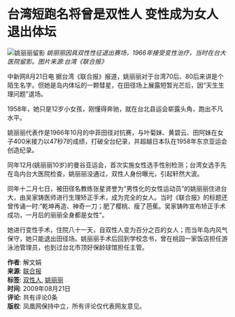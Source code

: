 # 台湾短跑名将曾是双性人 变性成为女人退出体坛

![姚丽丽留影](http://img.ifeng.com/hres/200908/21/10/29ff0929280ef39fc9b31b673731136f.jpg)
*姚丽丽因具双性性征退出赛场，1966年接受变性治疗，当时在台大医院留影。图片来源:台湾《联合报》*

中新网8月21日电 据台湾《联合报》报道，姚丽丽对于台湾70后、80后来讲是个陌生名字。但她是岛内体坛的一颗彗星，在田径场上展露短暂光芒后，因“天生生理问题”退场。

1958年，她只是12岁小女孩，刚懂得奔驰，就在台北县运会崭露头角，跑出不凡水平。

姚丽丽代表作是1966年10月的中菲田径对抗赛，与叶菊妹、黄碧云、田阿妹在女子400米接力以47秒7的成绩，打破全台纪录，并超越日本队在1958年东京亚运会创造纪录。

同年12月(姚丽丽10岁)的曼谷亚运会，首次实施女性选手性别检测；台湾女选手先在岛内台大医院检查，姚丽丽没通过，双性人身份曝光，引起轩然大波。

同年十二月七日，被田径名教练张星贤誉为“男性化的女性运动员”的姚丽丽住进台大，由吴家铸医师进行生理矫正手术，成为完全的女人。当时《联合报》的标题还曾传诵一时:“乾坤再造、神奇一刀；肥了樱桃、瘦了芭蕉。吴家铸昨宣布矫正手术成功，一月后的丽丽全身都是女性”。

她进行变性手术，住院八十一天，自双性人变为百分之百的女人；而当年岛内风气保守，她只能退出田径场。姚丽丽手术后回到学校念书，曾在桃园一家饭店担任游泳池管理员，也到过台北市顶好保龄球馆担任主管。

**作者**: 解文娟  
**来源**: [联合报](#)  
**标签**: [双性人](#), [姚丽丽](#)  
**时间**: 2009年08月21日  
**评论**: 共有评论0条  
**版权**: 凤凰网保持中立，所有评论仅代表网友意见。
<!-- tcd_original_link https://news.ifeng.com/taiwan/2/200908/0821_352_1313313.shtml -->
